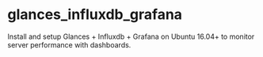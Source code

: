 # glances_influxdb_grafana
Install and setup Glances + Influxdb + Grafana on Ubuntu 16.04+ to monitor server performance with dashboards.
